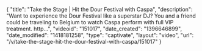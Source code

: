 {
    "title": "Take the Stage | Hit the Dour Festival with Caspa",
    "description": "Want to experience the Dour Festival like a superstar DJ? You and a friend could be traveling to Belgium to watch Caspa perform with full VIP treatment. http...",
    "videoid": "151017",
    "date_created": "1396646899",
    "date_modified": "1418181258",
    "type": "captivate",
    "layout": "video",
    "url": "\/v\/take-the-stage-hit-the-dour-festival-with-caspa\/151017"
}
